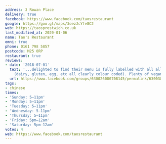 ```yaml
---
address: 3 Rowan Place
delivery: true
facebook: https://www.facebook.com/taosrestaurant
google: https://goo.gl/maps/3oezJcYfe8C2
web: https://taosprestwich.co.uk
last_modified_at: 2020-01-06
name: Tao's Restaurant
omni: true
phone: 0161 798 5857
postcode: M25 0RP
restaurant: true
reviews:
- date: '2018-07-01'
  text: '...delighted to find their menu is fully labelled with all allergen info
    (dairy, gluten, egg, etc all clearly colour coded). Plenty of vegan options..'
  url: https://www.facebook.com/groups/630026080708145/permalink/630038250706928/
tags:
- chinese
times:
- 'Sunday: 5–11pm'
- 'Monday: 5–11pm'
- 'Tuesday: 5–11pm'
- 'Wednesday: 5–11pm'
- 'Thursday: 5–11pm'
- 'Friday: 5pm–12am'
- 'Saturday: 5pm–12am'
votes: 4
web: https://www.facebook.com/taosrestaurant
---
```

